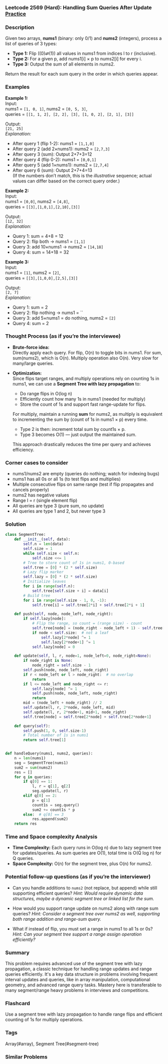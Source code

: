 ### Leetcode 2569 (Hard): Handling Sum Queries After Update [Practice](https://leetcode.com/problems/handling-sum-queries-after-update)

### Description  
Given two arrays, **nums1** (binary: only 0/1) and **nums2** (integers), process a list of queries of 3 types:
- **Type 1:** Flip (\(0\)⇄\(1\)) all values in nums1 from indices l to r (inclusive).
- **Type 2:** For a given p, add nums1[i] × p to nums2[i] for every i.
- **Type 3:** Output the sum of all elements in nums2.

Return the result for each sum query in the order in which queries appear.

### Examples  

**Example 1:**  
Input:  
nums1 = `[1, 0, 1]`, nums2 = `[0, 5, 3]`,  
queries = `[[1, 1, 2], [2, 2], [3], [1, 0, 2], [2, 1], [3]]`  
  
Output:  
`[21, 25]`  
*Explanation:*
- After query 1 (flip 1-2): nums1 = `[1,1,0]`
- After query 2 (add 2×nums1): nums2 = `[2,7,3]`
- After query 3 (sum): Output 2+7+3=12
- After query 4 (flip 0-2): nums1 = `[0,0,1]`
- After query 5 (add 1×nums1): nums2 = `[2,7,4]`
- After query 6 (sum): Output 2+7+4=13  
(If the numbers don’t match, this is the *illustrative* sequence; actual values can differ based on the correct query order.)

**Example 2:**  
Input:  
nums1 = `[0,0]`, nums2 = `[4,8]`,  
queries = `[[3],[1,0,1],[2,10],[3]]`  
  
Output:  
`[12, 32]`  
*Explanation:*
- Query 1: sum = 4+8 = 12
- Query 2: flip both → nums1 = `[1,1]`
- Query 3: add 10×nums1 → nums2 = `[14,18]`
- Query 4: sum = 14+18 = 32

**Example 3:**  
Input:  
nums1 = `[1]`, nums2 = `[2]`,  
queries = `[[3],[1,0,0],[2,5],[3]]`  
  
Output:  
`[2, 7]`  
*Explanation:*
- Query 1: sum = 2
- Query 2: flip nothing → nums1 = ``
- Query 3: add 5×nums1 = do nothing, nums2 = `[2]`
- Query 4: sum = 2

### Thought Process (as if you’re the interviewee)  
- **Brute-force idea:**  
  Directly apply each query. For flip, O(n) to toggle bits in nums1. For sum, sum(nums2), which is O(n). Multiply operation also O(n). Very slow for many/large queries.

- **Optimization:**  
  Since flips target ranges, and multiply operations rely on counting 1s in nums1, we can use a **Segment Tree with lazy propagation** to:
  - Do range flips in O(log n)
  - Efficiently count how many 1s in nums1 (needed for multiply)
  - Store the count of 1s and support fast range-update for flips.

  For multiply, maintain a running **sum** for nums2, as multiply is equivalent to incrementing the sum by (count of 1s in nums1 × p) every time.
  - Type 2 is then: increment total sum by count1s × p.
  - Type 3 becomes O(1) — just output the maintained sum.

  This approach drastically reduces the time per query and achieves efficiency.

### Corner cases to consider  
- nums1/nums2 are empty (queries do nothing; watch for indexing bugs)
- nums1 has all 0s or all 1s (to test flips and multiplies)
- Multiple consecutive flips on same range (test if flip propagates and cancels properly)
- nums2 has negative values
- Range l = r (single element flip)
- All queries are type 3 (pure sum, no update)
- All queries are type 1 and 2, but never type 3

### Solution

```python
class SegmentTree:
    def __init__(self, data):
        self.n = len(data)
        self.size = 1
        while self.size < self.n:
            self.size <<= 1
        # Tree to store count of 1s in nums1, 0-based
        self.tree = [0] * (2 * self.size)
        # Lazy flip marker
        self.lazy = [0] * (2 * self.size)
        # Initialize leaves
        for i in range(self.n):
            self.tree[self.size + i] = data[i]
        # Build tree
        for i in range(self.size - 1, 0, -1):
            self.tree[i] = self.tree[2*i] + self.tree[2*i + 1]

    def push(self, node, node_left, node_right):
        if self.lazy[node]:
            # Flip the range, so count = (range size) - count
            self.tree[node] = (node_right - node_left + 1) - self.tree[node]
            if node < self.size:  # not a leaf
                self.lazy[2*node] ^= 1
                self.lazy[2*node+1] ^= 1
            self.lazy[node] = 0

    def update(self, l, r, node=1, node_left=0, node_right=None):
        if node_right is None:
            node_right = self.size - 1
        self.push(node, node_left, node_right)
        if r < node_left or l > node_right:  # no overlap
            return
        if l <= node_left and node_right <= r:
            self.lazy[node] ^= 1
            self.push(node, node_left, node_right)
            return
        mid = (node_left + node_right) // 2
        self.update(l, r, 2*node, node_left, mid)
        self.update(l, r, 2*node+1, mid+1, node_right)
        self.tree[node] = self.tree[2*node] + self.tree[2*node+1]

    def query(self):
        self.push(1, 0, self.size-1)
        # Total number of 1s in nums1
        return self.tree[1]


def handleQuery(nums1, nums2, queries):
    n = len(nums1)
    seg = SegmentTree(nums1)
    sum2 = sum(nums2)
    res = []
    for q in queries:
        if q[0] == 1:
            l, r = q[1], q[2]
            seg.update(l, r)
        elif q[0] == 2:
            p = q[1]
            count1s = seg.query()
            sum2 += count1s * p
        else:  # q[0] == 3
            res.append(sum2)
    return res
```

### Time and Space complexity Analysis  

- **Time Complexity:** Each query runs in O(log n) due to lazy segment tree for updates/queries. As sum queries are O(1), total time is O(Q log n) for Q queries.
- **Space Complexity:** O(n) for the segment tree, plus O(n) for nums2.

### Potential follow-up questions (as if you’re the interviewer)  

- Can you handle additions to `nums2` (not replace, but append) while still supporting efficient queries?
  *Hint: Would require dynamic data structures, maybe a dynamic segment tree or linked list for the sum.*

- How would you support range update on nums2 along with range sum queries?
  *Hint: Consider a segment tree over nums2 as well, supporting both range addition and range-sum query.*

- What if instead of flip, you must set a range in nums1 to all 1s or 0s?
  *Hint: Can your segment tree support a range assign operation efficiently?*

### Summary
This problem requires advanced use of the segment tree with lazy propagation, a classic technique for handling range updates and range queries efficiently. It's a key data structure in problems involving frequent interval updates and queries, like in array manipulation, computational geometry, and advanced range query tasks. Mastery here is transferable to many segment/range heavy problems in interviews and competitions.


### Flashcard
Use a segment tree with lazy propagation to handle range flips and efficient counting of 1s for multiply operations.

### Tags
Array(#array), Segment Tree(#segment-tree)

### Similar Problems
